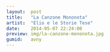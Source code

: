 ```yaml
---
layout:  post
title:   "La Canzone Mononota"
artist:  "Elio e le Storie Tese"
date:    2014-05-07 22:24:00
preview: img/la-canzone-mononota.jpg
gumid:   avny
---
```


<!-- vim: set tw=79 spell spelllang=en: -->
